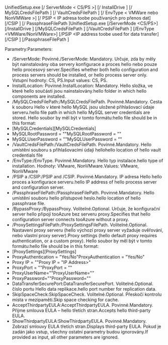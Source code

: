 <span data-ttu-id="fef4f-101">UnifiedSetup.exe [/ ServerMode < CS/PS >] [/ InstallDrive <DriveLetter>] [/ MySQLCredsFilePath <MySQL credentials file path>] [/ VaultCredsFilePath <Vault credentials file path>] [/ EnvType < VMWare nebo NonVMWare >] [/ PSIP < IP adresa toobe používaných pro přenos dat] [/CSIP <IP address of CS toobe registered with>] [/ PassphraseFilePath <Passphrase file path>]</span><span class="sxs-lookup"><span data-stu-id="fef4f-101">UnifiedSetup.exe [/ServerMode <CS/PS>] [/InstallDrive <DriveLetter>] [/MySQLCredsFilePath <MySQL credentials file path>] [/VaultCredsFilePath <Vault credentials file path>] [/EnvType <VMWare/NonVMWare>] [/PSIP <IP address toobe used for data transfer] [/CSIP <IP address of CS toobe registered with>] [/PassphraseFilePath <Passphrase file path>]</span></span>

<span data-ttu-id="fef4f-102">Parametry:</span><span class="sxs-lookup"><span data-stu-id="fef4f-102">Parameters:</span></span>

* <span data-ttu-id="fef4f-103">/ServerMode: Povinné.</span><span class="sxs-lookup"><span data-stu-id="fef4f-103">/ServerMode: Mandatory.</span></span> <span data-ttu-id="fef4f-104">Určuje, zda by měly být nainstalovány oba servery konfigurace a proces hello nebo pouze hello procesový server.</span><span class="sxs-lookup"><span data-stu-id="fef4f-104">Specifies whether both hello configuration and process servers should be installed, or hello process server only.</span></span> <span data-ttu-id="fef4f-105">Vstupní hodnoty: CS, PS.</span><span class="sxs-lookup"><span data-stu-id="fef4f-105">Input values: CS, PS.</span></span>
* <span data-ttu-id="fef4f-106">InstallLocation: Povinné.</span><span class="sxs-lookup"><span data-stu-id="fef4f-106">InstallLocation: Mandatory.</span></span> <span data-ttu-id="fef4f-107">Hello složka, ve které hello součásti jsou nainstalovány.</span><span class="sxs-lookup"><span data-stu-id="fef4f-107">hello folder in which hello components are installed.</span></span>
* <span data-ttu-id="fef4f-108">/MySQLCredsFilePath:</span><span class="sxs-lookup"><span data-stu-id="fef4f-108">/MySQLCredsFilePath.</span></span> <span data-ttu-id="fef4f-109">Povinné.</span><span class="sxs-lookup"><span data-stu-id="fef4f-109">Mandatory.</span></span> <span data-ttu-id="fef4f-110">Cesta k souboru Hello v které hello MySQL jsou uložené přihlašovací údaje serveru.</span><span class="sxs-lookup"><span data-stu-id="fef4f-110">hello file path in which hello MySQL server credentials are stored.</span></span> <span data-ttu-id="fef4f-111">Hello soubor by měl být v tomto formátu:</span><span class="sxs-lookup"><span data-stu-id="fef4f-111">hello file should be in this format:</span></span>
* <span data-ttu-id="fef4f-112">[MySQLCredentials]</span><span class="sxs-lookup"><span data-stu-id="fef4f-112">[MySQLCredentials]</span></span>
* <span data-ttu-id="fef4f-113">MySQLRootPassword = "<Password>"</span><span class="sxs-lookup"><span data-stu-id="fef4f-113">MySQLRootPassword = "<Password>"</span></span>
* <span data-ttu-id="fef4f-114">MySQLUserPassword = "<Password>"</span><span class="sxs-lookup"><span data-stu-id="fef4f-114">MySQLUserPassword = "<Password>"</span></span>
* <span data-ttu-id="fef4f-115">/VaultCredsFilePath:</span><span class="sxs-lookup"><span data-stu-id="fef4f-115">/VaultCredsFilePath.</span></span> <span data-ttu-id="fef4f-116">Povinné.</span><span class="sxs-lookup"><span data-stu-id="fef4f-116">Mandatory.</span></span> <span data-ttu-id="fef4f-117">Hello umístění souboru s přihlašovacími údaji hello</span><span class="sxs-lookup"><span data-stu-id="fef4f-117">hello location of hello vault credentials file</span></span>
* <span data-ttu-id="fef4f-118">/EnvType:</span><span class="sxs-lookup"><span data-stu-id="fef4f-118">/EnvType.</span></span> <span data-ttu-id="fef4f-119">Povinné.</span><span class="sxs-lookup"><span data-stu-id="fef4f-119">Mandatory.</span></span> <span data-ttu-id="fef4f-120">Hello typ instalace.</span><span class="sxs-lookup"><span data-stu-id="fef4f-120">hello type of installation.</span></span> <span data-ttu-id="fef4f-121">Hodnoty: VMware, NonVMware.</span><span class="sxs-lookup"><span data-stu-id="fef4f-121">Values: VMware, NonVMware</span></span>
* <span data-ttu-id="fef4f-122">/PSIP a /CSIP:</span><span class="sxs-lookup"><span data-stu-id="fef4f-122">/PSIP and /CSIP.</span></span> <span data-ttu-id="fef4f-123">Povinné.</span><span class="sxs-lookup"><span data-stu-id="fef4f-123">Mandatory.</span></span> <span data-ttu-id="fef4f-124">IP adresa Hello hello proces a konfigurace serveru.</span><span class="sxs-lookup"><span data-stu-id="fef4f-124">hello IP address of hello process server and configuration server.</span></span>
* <span data-ttu-id="fef4f-125">/PassphraseFilePath:</span><span class="sxs-lookup"><span data-stu-id="fef4f-125">/PassphraseFilePath.</span></span> <span data-ttu-id="fef4f-126">Povinné.</span><span class="sxs-lookup"><span data-stu-id="fef4f-126">Mandatory.</span></span> <span data-ttu-id="fef4f-127">Hello umístění souboru hello přístupové heslo.</span><span class="sxs-lookup"><span data-stu-id="fef4f-127">hello location of hello passphrase file.</span></span>
* <span data-ttu-id="fef4f-128">/BypassProxy:</span><span class="sxs-lookup"><span data-stu-id="fef4f-128">/BypassProxy.</span></span> <span data-ttu-id="fef4f-129">Volitelné.</span><span class="sxs-lookup"><span data-stu-id="fef4f-129">Optional.</span></span> <span data-ttu-id="fef4f-130">Určuje, že konfigurační server hello připojí tooAzure bez serveru proxy.</span><span class="sxs-lookup"><span data-stu-id="fef4f-130">Specifies that hello configuration server connects tooAzure without a proxy.</span></span>
* <span data-ttu-id="fef4f-131">/ProxySettingsFilePath:</span><span class="sxs-lookup"><span data-stu-id="fef4f-131">/ProxySettingsFilePath.</span></span> <span data-ttu-id="fef4f-132">Volitelné.</span><span class="sxs-lookup"><span data-stu-id="fef4f-132">Optional.</span></span> <span data-ttu-id="fef4f-133">Nastavení proxy serveru (hello výchozí proxy server vyžaduje ověřování, nebo vlastní proxy server).</span><span class="sxs-lookup"><span data-stu-id="fef4f-133">Proxy settings (hello default proxy requires authentication, or a custom proxy).</span></span> <span data-ttu-id="fef4f-134">Hello soubor by měl být v tomto formátu:</span><span class="sxs-lookup"><span data-stu-id="fef4f-134">hello file should be in this format:</span></span>
* <span data-ttu-id="fef4f-135">[ProxySettings]</span><span class="sxs-lookup"><span data-stu-id="fef4f-135">[ProxySettings]</span></span>
* <span data-ttu-id="fef4f-136">ProxyAuthentication = "Yes/No"</span><span class="sxs-lookup"><span data-stu-id="fef4f-136">ProxyAuthentication = "Yes/No"</span></span>
* <span data-ttu-id="fef4f-137">Proxy IP = "<IP adresa>"</span><span class="sxs-lookup"><span data-stu-id="fef4f-137">Proxy IP = "IP Address>"</span></span>
* <span data-ttu-id="fef4f-138">ProxyPort = "<Port>"</span><span class="sxs-lookup"><span data-stu-id="fef4f-138">ProxyPort = "<Port>"</span></span>
* <span data-ttu-id="fef4f-139">ProxyUserName="<User Name>"</span><span class="sxs-lookup"><span data-stu-id="fef4f-139">ProxyUserName="<User Name>"</span></span>
* <span data-ttu-id="fef4f-140">ProxyPassword="<Password>"</span><span class="sxs-lookup"><span data-stu-id="fef4f-140">ProxyPassword="<Password>"</span></span>
* <span data-ttu-id="fef4f-141">DataTransferSecurePort:</span><span class="sxs-lookup"><span data-stu-id="fef4f-141">DataTransferSecurePort.</span></span> <span data-ttu-id="fef4f-142">Volitelné.</span><span class="sxs-lookup"><span data-stu-id="fef4f-142">Optional.</span></span> <span data-ttu-id="fef4f-143">číslo portu Hello data replikace.</span><span class="sxs-lookup"><span data-stu-id="fef4f-143">hello port number for replication data.</span></span>
* <span data-ttu-id="fef4f-144">SkipSpaceCheck:</span><span class="sxs-lookup"><span data-stu-id="fef4f-144">SkipSpaceCheck.</span></span> <span data-ttu-id="fef4f-145">Volitelné.</span><span class="sxs-lookup"><span data-stu-id="fef4f-145">Optional.</span></span> <span data-ttu-id="fef4f-146">Přeskočí kontrolu místa v mezipaměti.</span><span class="sxs-lookup"><span data-stu-id="fef4f-146">Skip space checking for cache.</span></span>
* <span data-ttu-id="fef4f-147">AcceptThirdpartyEULA:</span><span class="sxs-lookup"><span data-stu-id="fef4f-147">AcceptThirdpartyEULA.</span></span> <span data-ttu-id="fef4f-148">Povinné.</span><span class="sxs-lookup"><span data-stu-id="fef4f-148">Mandatory.</span></span> <span data-ttu-id="fef4f-149">Přijme smlouva EULA – hello třetích stran.</span><span class="sxs-lookup"><span data-stu-id="fef4f-149">Accepts hello third-party EULA.</span></span>
* <span data-ttu-id="fef4f-150">ShowThirdpartyEULA:</span><span class="sxs-lookup"><span data-stu-id="fef4f-150">ShowThirdpartyEULA.</span></span> <span data-ttu-id="fef4f-151">Povinné.</span><span class="sxs-lookup"><span data-stu-id="fef4f-151">Mandatory.</span></span> <span data-ttu-id="fef4f-152">Zobrazí smlouvy EULA třetích stran.</span><span class="sxs-lookup"><span data-stu-id="fef4f-152">Displays third-party EULA.</span></span> <span data-ttu-id="fef4f-153">Pokud je zadán jako vstup, všechny ostatní parametry budou ignorovány.</span><span class="sxs-lookup"><span data-stu-id="fef4f-153">If provided as input, all other parameters are ignored.</span></span>
